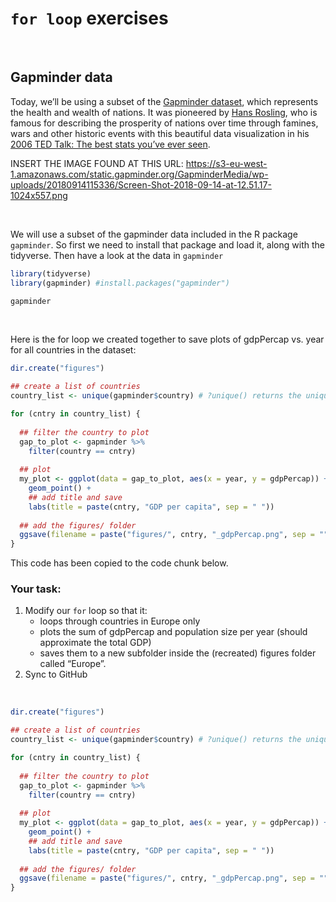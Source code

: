 `for loop` exercises
================

<br>

## Gapminder data

Today, we’ll be using a subset of the [Gapminder
dataset](https://www.gapminder.org/tools/?from=world#$chart-type=bubbles),
which represents the health and wealth of nations. It was pioneered by
[Hans Rosling](https://www.ted.com/speakers/hans_rosling), who is famous
for describing the prosperity of nations over time through famines, wars
and other historic events with this beautiful data visualization in his
[2006 TED Talk: The best stats you’ve ever
seen](https://www.ted.com/talks/hans_rosling_shows_the_best_stats_you_ve_ever_seen).

INSERT THE IMAGE FOUND AT THIS URL:
<https://s3-eu-west-1.amazonaws.com/static.gapminder.org/GapminderMedia/wp-uploads/20180914115336/Screen-Shot-2018-09-14-at-12.51.17-1024x557.png>

<br>

We will use a subset of the gapminder data included in the R package
`gapminder`. So first we need to install that package and load it, along
with the tidyverse. Then have a look at the data in `gapminder`

``` r
library(tidyverse)
library(gapminder) #install.packages("gapminder")

gapminder
```

<br>

Here is the for loop we created together to save plots of gdpPercap
vs. year for all countries in the dataset:

``` r
dir.create("figures") 

## create a list of countries
country_list <- unique(gapminder$country) # ?unique() returns the unique values

for (cntry in country_list) {
  
  ## filter the country to plot
  gap_to_plot <- gapminder %>%
    filter(country == cntry)
  
  ## plot
  my_plot <- ggplot(data = gap_to_plot, aes(x = year, y = gdpPercap)) + 
    geom_point() +
    ## add title and save
    labs(title = paste(cntry, "GDP per capita", sep = " "))
  
  ## add the figures/ folder
  ggsave(filename = paste("figures/", cntry, "_gdpPercap.png", sep = ""), plot = my_plot)
} 
```

This code has been copied to the code chunk below.

### Your task:

1.  Modify our `for` loop so that it:
      - loops through countries in Europe only
      - plots the sum of gdpPercap and population size per year (should
        approximate the total GDP)
      - saves them to a new subfolder inside the (recreated) figures
        folder called “Europe”.
2.  Sync to GitHub

<br>

``` r
dir.create("figures") 

## create a list of countries
country_list <- unique(gapminder$country) # ?unique() returns the unique values

for (cntry in country_list) {
  
  ## filter the country to plot
  gap_to_plot <- gapminder %>%
    filter(country == cntry)
  
  ## plot
  my_plot <- ggplot(data = gap_to_plot, aes(x = year, y = gdpPercap)) + 
    geom_point() +
    ## add title and save
    labs(title = paste(cntry, "GDP per capita", sep = " "))
  
  ## add the figures/ folder
  ggsave(filename = paste("figures/", cntry, "_gdpPercap.png", sep = ""), plot = my_plot)
} 
```

<br>
